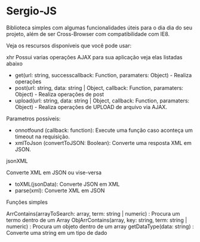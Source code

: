# Sergio-JS
Biblioteca simples com algumas funcionalidades úteis para o dia dia do seu projeto, além de ser Cross-Browser com compatibilidade com 
IE8.

Veja os rescursos disponíveis que você pode usar:

xhr
Possui varias operações AJAX para sua aplicação veja elas listadas abaixo

- get(url: string, successcallback: Function, paramaters: Object) - Realiza operações 
- post(url: string, data: string | Object, callback: Function, paramaters: Object) - Realiza operações de post
- upload(url: string, data: string | Object, callback: Function, paramaters: Object) - Realiza operações de UPLOAD de arquivo via AJAX. 

Parametros possíveis:
- onnotfound (callback: function): Execute uma função caso aconteça um timeout na requisição.
- xmlToJson (convertToJSON: Boolean): Converte uma resposta XML em JSON.

jsonXML

Converte XML em JSON ou vise-versa

- toXML(jsonData): Converte JSON em XML
- parse(xml): Converte XML em JSON


Funções simples

ArrContains(arrayToSearch: array, term: string | numeric) : Procura um termo dentro de um Array
ObjArrContains(array, key: string, term: string | numeric) : Procura um objeto dentro de um array
getDataType(data: string) : Converte uma string em um tipo de dado
